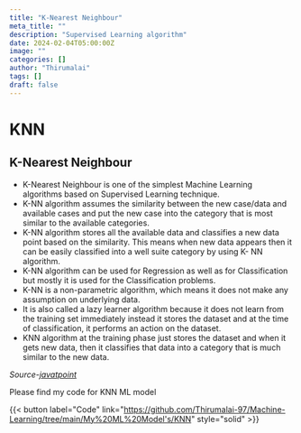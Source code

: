```yaml
---
title: "K-Nearest Neighbour"
meta_title: ""
description: "Supervised Learning algorithm"
date: 2024-02-04T05:00:00Z
image: ""
categories: []
author: "Thirumalai"
tags: []
draft: false
---
```



# KNN
## K-Nearest Neighbour
- K-Nearest Neighbour is one of the simplest Machine Learning algorithms based on Supervised Learning technique.
- K-NN algorithm assumes the similarity between the new case/data and available cases and put the new case into the category that is most similar to the available categories.
- K-NN algorithm stores all the available data and classifies a new data point based on the similarity. This means when new data appears then it can be easily classified into a well suite category by using K- NN algorithm.
- K-NN algorithm can be used for Regression as well as for Classification but mostly it is used for the Classification problems.
- K-NN is a non-parametric algorithm, which means it does not make any assumption on underlying data.
- It is also called a lazy learner algorithm because it does not learn from the training set immediately instead it stores the dataset and at the time of classification, it performs an action on the dataset.
- KNN algorithm at the training phase just stores the dataset and when it gets new data, then it classifies that data into a category that is much similar to the new data.

_Source-[javatpoint](https://www.javatpoint.com/k-nearest-neighbor-algorithm-for-machine-learning)_

Please find my code for KNN ML model 

{{< button label="Code" link="https://github.com/Thirumalai-97/Machine-Learning/tree/main/My%20ML%20Model's/KNN" style="solid" >}}
